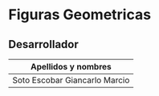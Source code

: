 # Figuras Geometricas
## Desarrollador
| Apellidos y nombres |
| --- |
|  Soto Escobar Giancarlo Marcio    |
